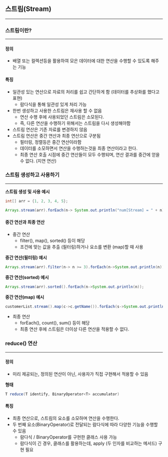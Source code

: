 ## 스트림(Stream)

---

### 스트림이란?

---

#### 정의

- 배열 또는 컬렉션등을 활용하여 모은 데이터에 대한 연산을 수행할 수 있도록 해주는 기능

#### 특징

- 일관성 있는 연산으로 자료의 처리를 쉽고 간단하게 함 (데이터를 추상화를 했다고 표현)
    - 람다식을 통해 일관성 있게 처리 가능
- 한번 생성하고 사용한 스트림은 재사용 할 수 없음
    - 연산 수행 후에 사용되었던 스트림은 소모된다.
    - 즉, 다른 연산을 수행하기 위해서는 스트림을 다시 생성해야함
- 스트림 연산은 기존 자료를 변경하지 않음
- 스트림 연산은 중간 연산과 최종 연산으로 구분됨
    - 필터링, 정렬등은 중간 연산이라함
    - 데이터를 소모하면서 연산을 수행하는것을 최종 연산이라고 한다.
    - 최종 연산 호출 시점에 중간 연산들이 모두 수행되며, 연산 결과를 중간에 얻을 수 없다. (지연 연산)

### 스트림 생성하고 사용하기

--- 

**스트림 생성 및 사용 예시**

```java
int[] arr = {1, 2, 3, 4, 5};

Arrays.stream(arr).forEach(n-> System.out.println("num[Stream] = " + n));
```

#### 중간 연산과 최종 연산

- 중간 연산
    - filter(), map(), sorted() 등이 해당
    - 조건에 맞는 값을 추출 (필터링)하거나 요소를 변환 (map)할 때 사용

**중간 연산(필터링) 예시**

```java
Arrays.stream(arr).filter(n-> n >= 3).forEach(n->System.out.println(n));
```

**중간 연산(sorted) 예시**

```java
Arrays.stream(arr).sorted().forEach(n->System.out.println(n));
```

**중간 연산(map) 예시**

```java
customerList.stream().map(c->c.getName()).forEach(s->System.out.println(s));
```

- 최종 연산
    - forEach(), count(), sum() 등이 해당
    - 최종 연산 후에 스트림은 더이상 다른 연산을 적용할 수 없다.

### reduce() 연산

---

#### 정의

- 미리 제공되는, 정의된 연산이 아닌, 사용자가 직접 구현해서 적용할 수 있음

**형태**

```java
T reduce(T identify, BinaryOperator<T> accumulator)
```

#### 특징

- 최종 연산으로, 스트림의 요소를 소모하며 연산을 수행한다.
- 두 번째 요소(BinaryOperator)로 전달되는 람다식에 따라 다양한 기능을 수행할 수 있음
    - 람다식 / BinaryOperator를 구현한 클래스 사용 가능
    - 람다식이 긴 경우, 클래스를 활용하는데, apply (두 인자를 비교하는 메서드) 구현 필요
